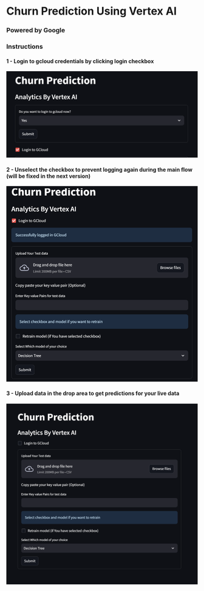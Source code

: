 # Churn Prediction Using Vertex AI

### Powered by Google

### Instructions

#### 1 - Login to gcloud credentials by clicking login checkbox
![alt text](https://github.com/arunprasathjayaprakash/portfolio/blob/f01f7a1f47e61b4931e5eda7d942e46060374d5a/churn_prediction_gcp/data/Login_layout.png)

#### 2 - Unselect the checkbox to prevent logging again during the main flow (will be fixed in the next version)
![alt text](https://github.com/arunprasathjayaprakash/portfolio/blob/30fe32dd9e588b2e67a9e4e857977c5002e052fe/churn_prediction_gcp/data/login_docs.png)

#### 3 - Upload data in the drop area to get predictions for your live data
![alt text](https://github.com/arunprasathjayaprakash/portfolio/blob/67f73e8b795074a19965c95c47e8696fe847b014/churn_prediction_gcp/data/prediction_layout.png)

